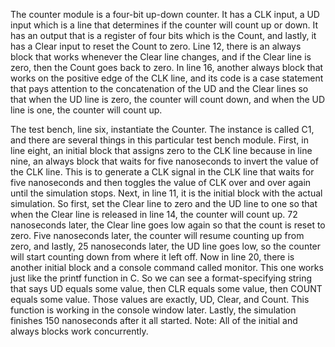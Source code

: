 The counter module is a four-bit up-down counter. It has a CLK input, a UD input which is a line that determines if the counter will count up or down. 
It has an output that is a register of four bits which is the Count, and lastly, it has a Clear input to reset the Count to zero. 
Line 12, there is an always block that works whenever the Clear line changes, and if the Clear line is zero, then the Count goes back to zero. 
In line 16, another always block that works on the positive edge of the CLK line, and its code is a case statement that pays attention to the concatenation of the UD and the 
Clear lines so that when the UD line is zero, the counter will count down, and when the UD line is one, the counter will count up.

The test bench, line six, instantiate the Counter. The instance is called C1, and there are several things in this particular test bench module. 
First, in line eight, an initial block that assigns zero to the CLK line because in line nine, an always block that waits for five nanoseconds to invert the value of the CLK line. 
This is to generate a CLK signal in the CLK line that waits for five nanoseconds and then toggles the value of CLK over and over again until the simulation stops. 
Next, in line 11, it is the initial block with the actual simulation. So first, set the Clear line to zero and the UD line to one so that when the Clear line is released in line 14, 
the counter will count up. 72 nanoseconds later, the Clear line goes low again so that the count is reset to zero. 
Five nanoseconds later, the counter will resume counting up from zero, and lastly, 25 nanoseconds later, the UD line goes low, so the counter will start counting down from where it left off. 
Now in line 20, there is another initial block and a console command called monitor. This one works just like the printf function in C. 
So we can see a format-specifying string that says UD equals some value, then CLR equals some value, then COUNT equals some value. 
Those values are exactly, UD, Clear, and Count. This function is working in the console window later.
Lastly, the simulation finishes 150 nanoseconds after it all started. 
Note: All of the initial and always blocks work concurrently.
